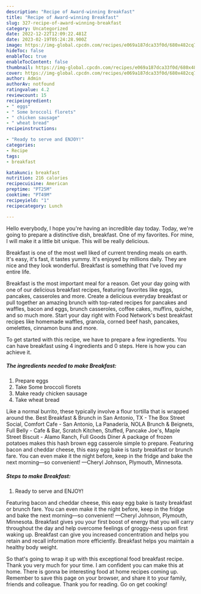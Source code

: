 ```yaml
---
description: "Recipe of Award-winning Breakfast"
title: "Recipe of Award-winning Breakfast"
slug: 327-recipe-of-award-winning-breakfast
category: Uncategorized
date: 2022-12-22T12:09:22.481Z
date: 2023-02-19T05:24:28.900Z
image: https://img-global.cpcdn.com/recipes/e069a187dca33f0d/680x482cq70/breakfast-recipe-main-photo.jpg
hideToc: false
enableToc: true
enableTocContent: false
thumbnail: https://img-global.cpcdn.com/recipes/e069a187dca33f0d/680x482cq70/breakfast-recipe-main-photo.jpg
cover: https://img-global.cpcdn.com/recipes/e069a187dca33f0d/680x482cq70/breakfast-recipe-main-photo.jpg
author: Admin
authorAv: notfound
ratingvalue: 4.2
reviewcount: 15
recipeingredient:
- " eggs"
- " Some broccoli florets"
- " chicken sausage"
- " wheat bread"
recipeinstructions:

- "Ready to serve and ENJOY!"
categories:
- Recipe
tags:
- breakfast

katakunci: breakfast 
nutrition: 216 calories
recipecuisine: American
preptime: "PT25M"
cooktime: "PT49M"
recipeyield: "1"
recipecategory: Lunch

---
```



Hello everybody, I hope you're having an incredible day today. Today, we're going to prepare a distinctive dish, breakfast. One of my favorites. For mine, I will make it a little bit unique. This will be really delicious.

Breakfast is one of the most well liked of current trending meals on earth. It's easy, it's fast, it tastes yummy. It's enjoyed by millions daily. They are nice and they look wonderful. Breakfast is something that I've loved my entire life.

Breakfast is the most important meal for a reason. Get your day going with one of our delicious breakfast recipes, featuring favorites like eggs, pancakes, casseroles and more. Create a delicious everyday breakfast or pull together an amazing brunch with top-rated recipes for pancakes and waffles, bacon and eggs, brunch casseroles, coffee cakes, muffins, quiche, and so much more. Start your day right with Food Network&#39;s best breakfast recipes like homemade waffles, granola, corned beef hash, pancakes, omelettes, cinnamon buns and more.


To get started with this recipe, we have to prepare a few ingredients. You can have breakfast using 4 ingredients and 0 steps. Here is how you can achieve it.

<!--inarticleads1-->

##### The ingredients needed to make Breakfast:

1. Prepare  eggs
1. Take  Some broccoli florets
1. Make ready  chicken sausage
1. Take  wheat bread


Like a normal burrito, these typically involve a flour tortilla that is wrapped around the. Best Breakfast &amp; Brunch in San Antonio, TX - The Box Street Social, Comfort Cafe - San Antonio, La Panadería, NOLA Brunch &amp; Beignets, Full Belly - Cafe &amp; Bar, Scratch Kitchen, Stuffed, Pancake Joe&#39;s, Maple Street Biscuit - Alamo Ranch, Full Goods Diner A package of frozen potatoes makes this hash brown egg casserole simple to prepare. Featuring bacon and cheddar cheese, this easy egg bake is tasty breakfast or brunch fare. You can even make it the night before, keep in the fridge and bake the next morning—so convenient! —Cheryl Johnson, Plymouth, Minnesota. 

<!--inarticleads2-->

##### Steps to make Breakfast:


1. Ready to serve and ENJOY!

Featuring bacon and cheddar cheese, this easy egg bake is tasty breakfast or brunch fare. You can even make it the night before, keep in the fridge and bake the next morning—so convenient! —Cheryl Johnson, Plymouth, Minnesota. Breakfast gives you your first boost of energy that you will carry throughout the day and help overcome feelings of groggy-ness upon first waking up. Breakfast can give you increased concentration and helps you retain and recall information more efficiently. Breakfast helps you maintain a healthy body weight. 

So that's going to wrap it up with this exceptional food breakfast recipe. Thank you very much for your time. I am confident you can make this at home. There is gonna be interesting food at home recipes coming up. Remember to save this page on your browser, and share it to your family, friends and colleague. Thank you for reading. Go on get cooking!
